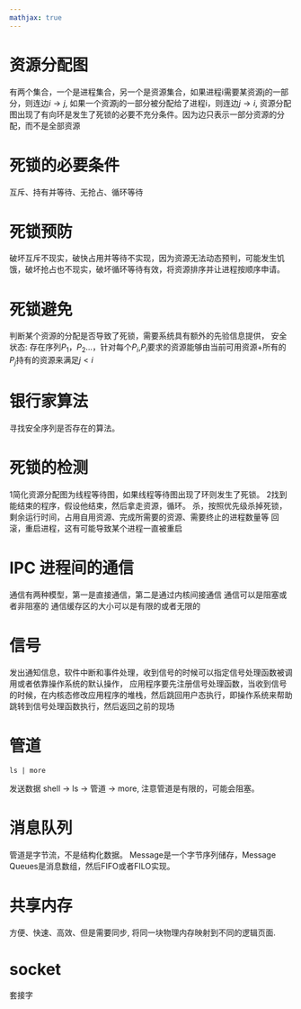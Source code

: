 ```yaml
---
mathjax: true
---
```


# 资源分配图
 有两个集合，一个是进程集合，另一个是资源集合，如果进程i需要某资源j的一部分，则连边$i\to j$, 如果一个资源j的一部分被分配给了进程i，则连边$j\to i$,
 资源分配图出现了有向环是发生了死锁的必要不充分条件。因为边只表示一部分资源的分配，而不是全部资源

# 死锁的必要条件
 互斥、持有并等待、无抢占、循环等待

<!-- more -->

# 死锁预防
 破坏互斥不现实，破快占用并等待不实现，因为资源无法动态预判，可能发生饥饿，破坏抢占也不现实，破坏循环等待有效，将资源排序并让进程按顺序申请。

# 死锁避免
 判断某个资源的分配是否导致了死锁，需要系统具有额外的先验信息提供，
 安全状态: 存在序列$P_1$，$P_2$...，针对每个$P_i$,$P_i$要求的资源能够由当前可用资源+所有的$P_j$持有的资源来满足$j\lt i$

# 银行家算法
 寻找安全序列是否存在的算法。

# 死锁的检测
 1简化资源分配图为线程等待图，如果线程等待图出现了环则发生了死锁。
 2找到能结束的程序，假设他结束，然后拿走资源，循环。
 杀，按照优先级杀掉死锁，剩余运行时间，占用自用资源、完成所需要的资源、需要终止的进程数量等
 回滚，重启进程，这有可能导致某个进程一直被重启

# IPC 进程间的通信
 通信有两种模型，第一是直接通信，第二是通过内核间接通信
 通信可以是阻塞或者非阻塞的
 通信缓存区的大小可以是有限的或者无限的

# 信号
 发出通知信息，软件中断和事件处理，收到信号的时候可以指定信号处理函数被调用或者依靠操作系统的默认操作，
 应用程序要先注册信号处理函数，当收到信号的时候，在内核态修改应用程序的堆栈，然后跳回用户态执行，即操作系统来帮助跳转到信号处理函数执行，然后返回之前的现场

# 管道
```
ls | more
```
 发送数据 shell -> ls -> 管道 -> more, 注意管道是有限的，可能会阻塞。

# 消息队列
 管道是字节流，不是结构化数据。 
 Message是一个字节序列储存，Message Queues是消息数组，然后FIFO或者FILO实现。

# 共享内存
 方便、快速、高效、但是需要同步, 将同一块物理内存映射到不同的逻辑页面.

# socket
 套接字
